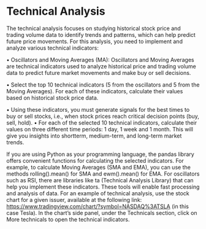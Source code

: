  # Technical Analysis 
The technical analysis focuses on studying historical stock price and trading volume data
to identify trends and patterns, which can help predict future price movements. For this
analysis, you need to implement and analyze various technical indicators:

  • Oscillators and Moving Averages (MA): Oscillators and Moving Averages are
  technical indicators used to analyze historical price and trading volume data to predict
  future market movements and make buy or sell decisions.
  
  • Select the top 10 technical indicators (5 from the oscillators and 5 from
  the Moving Averages). For each of these indicators, calculate their values based on
  historical stock price data.
  
  • Using these indicators, you must generate signals for the best times to buy or
  sell stocks, i.e., when stock prices reach critical decision points (buy, sell, hold).
  • For each of the selected 10 technical indicators, calculate their values on three different
  time periods: 1 day, 1 week and 1 month. This will give you insights into shortterm, medium-term, and long-term market trends.
  
If you are using Python as your programming language, the pandas library offers convenient
functions for calculating the selected indicators. For example, to calculate Moving Averages
(SMA and EMA), you can use the methods rolling().mean() for SMA and ewm().mean()
for EMA. For oscillators such as RSI, there are libraries like ta (Technical Analysis Library)
that can help you implement these indicators. These tools will enable fast processing and
analysis of data.
For an example of technical analysis, use the stock chart for a given issuer, available at the
following link: https://www.tradingview.com/chart/?symbol=NASDAQ%3ATSLA (in this
case Tesla). In the chart’s side panel, under the Technicals section, click on More technicals
to open the technical indicators.
